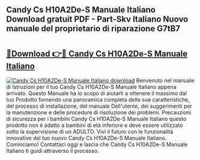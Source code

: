 ## Candy Cs H10A2De-S Manuale Italiano Download gratuit PDF - Part-Skv Italiano Nuovo manuale del proprietario di riparazione G7tB7

# <h2><a href="http://dff8f3.blite.top/?on=Candy+Cs+H10A2De-S+Manuale+Italiano">🔗Download 👉🔴 Candy Cs H10A2De-S Manuale Italiano</a></h2>

[![Candy Cs H10A2De-S Manuale Italiano download](https://i.imgur.com/lujVjoI.png)](http://dff8f3.blite.top/?on=Candy+Cs+H10A2De-S+Manuale+Italiano)
Benvenuto nel manuale di Istruzioni per il tuo Candy Cs H10A2De-S Manuale Italiano appena arrivato. Questo Manuale ha lo scopo di aiutarti a ottenere il massimo dal tuo Prodotto fornendo una panoramica completa delle sue caratteristiche, del processo di installazione, del manuale Dell'utente, dei suggerimenti per la manutenzione e delle procedure di risoluzione dei problemi. Precauzioni di sicurezza per i bambini Candy Cs H10A2De-S Manuale Italiano questo prodotto non è adatto a bambini di età inferiore e deve essere utilizzato sotto la supervisione di un ADULTO. Vivi il futuro con le funzionalità innovative del tuo nuovo Candy Cs H10A2De-S Manuale Italiano. Cominciamo! Contattaci oggi e lascia che Candy Cs H10A2De-S Manuale Italiano ti guidi attraverso il processo.
